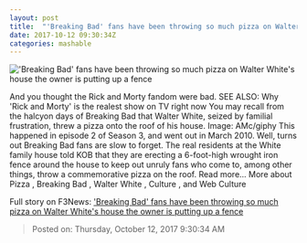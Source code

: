 ```yaml
---
layout: post
title:  "'Breaking Bad' fans have been throwing so much pizza on Walter White's house the owner is putting up a fence"
date: 2017-10-12 09:30:34Z
categories: mashable
---
```


!['Breaking Bad' fans have been throwing so much pizza on Walter White's house the owner is putting up a fence](https://i.amz.mshcdn.com/5vVkgMfXB3y0OvVH635h9_ae_Qs=/1200x630/2017%2F10%2F12%2F66%2F28757e8efc3e4793920dc01a30d576a3.91f79.jpg)

And you thought the Rick and Morty fandom were bad. SEE ALSO: Why 'Rick and Morty' is the realest show on TV right now You may recall from the halcyon days of Breaking Bad that Walter White, seized by familial frustration, threw a pizza onto the roof of his house. Image: AMc/giphy This happened in episode 2 of Season 3, and went out in March 2010. Well, turns out Breaking Bad fans are slow to forget. The real residents at the White family house told KOB that they are erecting a 6-foot-high wrought iron fence around the house to keep out unruly fans who come to, among other things, throw a commemorative pizza on the roof. Read more... More about Pizza , Breaking Bad , Walter White , Culture , and Web Culture


Full story on F3News: ['Breaking Bad' fans have been throwing so much pizza on Walter White's house the owner is putting up a fence](http://www.f3nws.com/n/UPDjNG)

> Posted on: Thursday, October 12, 2017 9:30:34 AM
